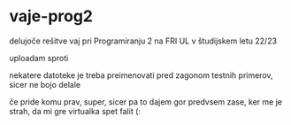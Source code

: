 # vaje-prog2
delujoče rešitve vaj pri Programiranju 2 na FRI UL v študijskem letu 22/23

uploadam sproti

nekatere datoteke je treba preimenovati pred zagonom testnih primerov, sicer ne bojo delale

če pride komu prav, super, sicer pa to dajem gor predvsem zase, ker me je strah, da mi gre virtualka spet falit (:
